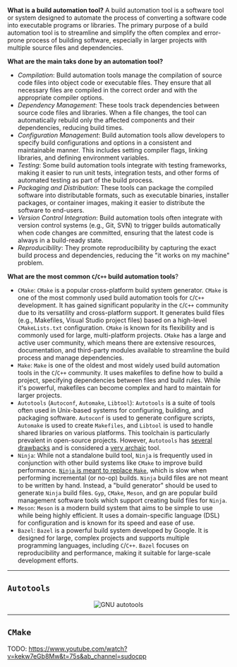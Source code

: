 **What is a build automation tool?**
A build automation tool is a software tool or system designed to automate the process of converting a software code into executable programs or libraries. The primary purpose of a build automation tool is to streamline and simplify the often complex and error-prone process of building software, especially in larger projects with multiple source files and dependencies.

**What are the main taks done by an automation tool?**
- *Compilation*: Build automation tools manage the compilation of source code files into object code or executable files. They ensure that all necessary files are compiled in the correct order and with the appropriate compiler options.
- *Dependency Management*: These tools track dependencies between source code files and libraries. When a file changes, the tool can automatically rebuild only the affected components and their dependencies, reducing build times.
- *Configuration Management*: Build automation tools allow developers to specify build configurations and options in a consistent and maintainable manner. This includes setting compiler flags, linking libraries, and defining environment variables.
- *Testing*: Some build automation tools integrate with testing frameworks, making it easier to run unit tests, integration tests, and other forms of automated testing as part of the build process.
- *Packaging and Distribution*: These tools can package the compiled software into distributable formats, such as executable binaries, installer packages, or container images, making it easier to distribute the software to end-users.
- *Version Control Integration*: Build automation tools often integrate with version control systems (e.g., Git, SVN) to trigger builds automatically when code changes are committed, ensuring that the latest code is always in a build-ready state.
- *Reproducibility*: They promote reproducibility by capturing the exact build process and dependencies, reducing the "it works on my machine" problem.

**What are the most common `C`/`C++` build automation tools**?
- `CMake`: `CMake` is a popular cross-platform build system generator. `CMake` is one of the most commonly used build automation tools for `C`/`C++` development. It has gained significant popularity in the `C`/`C++` community due to its versatility and cross-platform support. It generates build files (e.g., Makefiles, Visual Studio project files) based on a high-level `CMakeLists.txt` configuration. `CMake` is known for its flexibility and is commonly used for large, multi-platform projects. `CMake` has a large and active user community, which means there are extensive resources, documentation, and third-party modules available to streamline the build process and manage dependencies.
- `Make`: `Make` is one of the oldest and most widely used build automation tools in the `C`/`C++` community. It uses makefiles to define how to build a project, specifying dependencies between files and build rules. While it's powerful, makefiles can become complex and hard to maintain for larger projects.
- `Autotools` (`Autoconf`, `Automake`, `Libtool`): `Autotools` is a suite of tools often used in Unix-based systems for configuring, building, and packaging software. `Autoconf` is used to generate configure scripts, `Automake` is used to create `Makefiles`, and `Libtool` is used to handle shared libraries on various platforms. This toolchain is particularly prevalent in open-source projects. However, `Autotools` has [several drawbacks][1] and is considered a [very archaic][4] tool.
- `Ninja`: While not a standalone build tool, `Ninja` is frequently used in conjunction with other build systems like `CMake` to improve build performance. [`Ninja` is meant to replace `Make`][5], which is slow when performing incremental (or no-op) builds. `Ninja` build files are not meant to be written by hand. Instead, a "build generator" should be used to generate `Ninja` build files. `Gyp`, `CMake`, `Meson`, and gn are popular build management software tools which support creating build files for `Ninja`.
- `Meson`: `Meson` is a modern build system that aims to be simple to use while being highly efficient. It uses a domain-specific language (DSL) for configuration and is known for its speed and ease of use.
- `Bazel`: `Bazel` is a powerful build system developed by Google. It is designed for large, complex projects and supports multiple programming languages, including `C`/`C++`. `Bazel` focuses on reproducibility and performance, making it suitable for large-scale development efforts.

---

## `Autotools`

<p align="center">
  <img src="https://upload.wikimedia.org/wikipedia/commons/thumb/8/84/Autoconf-automake-process.svg/1024px-Autoconf-automake-process.svg.png" alt="GNU autotools">
</p>


---

## `CMake`

TODO: https://www.youtube.com/watch?v=kekw7eGb8Mw&t=75s&ab_channel=sudocpp

[1]: https://stackoverflow.com/a/18291580/13998346
[2]: https://en.wikipedia.org/wiki/GNU_Autotools
[3]: https://en.wikipedia.org/wiki/Build_automation
[4]: https://gitlab.com/pdfgrep/pdfgrep/-/merge_requests/16#note_1542676068
[5]: https://en.wikipedia.org/wiki/Ninja_(build_system)
